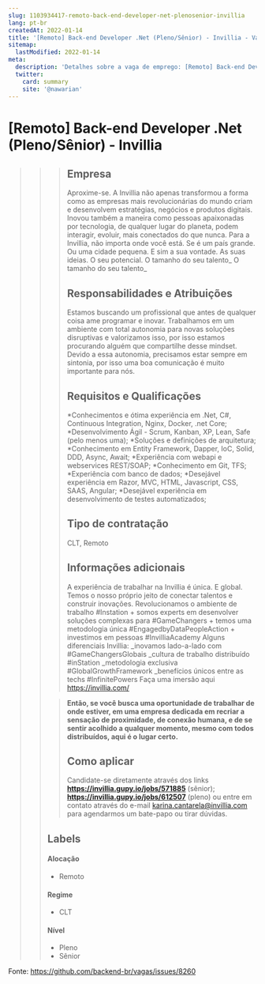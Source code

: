 ```yaml
---
slug: 1103934417-remoto-back-end-developer-net-plenosenior-invillia
lang: pt-br
createdAt: 2022-01-14
title: '[Remoto] Back-end Developer .Net (Pleno/Sênior) - Invillia - Vaga de Emprego'
sitemap:
  lastModified: 2022-01-14
meta:
  description: 'Detalhes sobre a vaga de emprego: [Remoto] Back-end Developer .Net (Pleno/Sênior) - Invillia'
  twitter:
    card: summary
    site: '@nawarian'
---
```


# [Remoto] Back-end Developer .Net (Pleno/Sênior) - Invillia

> > > ## Empresa
> > > Aproxime-se. A Invillia não apenas transformou a forma como as empresas mais revolucionárias do mundo criam e desenvolvem estratégias, negócios e produtos digitais. Inovou também a maneira como pessoas apaixonadas por tecnologia, de qualquer lugar do planeta, podem interagir, evoluir, mais conectados do que nunca. Para a Invillia, não importa onde você está. Se é um país grande. Ou uma cidade pequena. E sim a sua vontade. As suas ideias. O seu potencial.
> > > O tamanho do seu talento_
> > > O tamanho do seu talento_
> > > ## Responsabilidades e Atribuições
> > > Estamos buscando um profissional que antes de qualquer coisa ame programar e inovar. Trabalhamos em um ambiente com total autonomia para novas soluções disruptivas e valorizamos isso, por isso estamos procurando alguém que compartilhe desse mindset. Devido a essa autonomia, precisamos estar sempre em sintonia, por isso uma boa comunicação é muito importante para nós.
> > > ## Requisitos e Qualificações
> > > *Conhecimentos e ótima experiência em .Net, C#, Continuous Integration, Nginx, Docker, .net Core;
> > > *Desenvolvimento Ágil - Scrum, Kanban, XP, Lean, Safe (pelo menos uma);
> > > *Soluções e definições de arquitetura;
> > > *Conhecimento em Entity Framework, Dapper, IoC, Solid, DDD, Async, Await;
> > > *Experiência com webapi e webservices REST/SOAP;
> > > *Conhecimento em Git, TFS;
> > > *Experiência com banco de dados;
> > > *Desejável experiência em Razor, MVC, HTML, Javascript, CSS, SAAS, Angular;
> > > *Desejável experiência em desenvolvimento de testes automatizados;
> > > ## Tipo de contratação
> > > CLT, Remoto
> > > ## Informações adicionais
> > > A experiência de trabalhar na Invillia é única. E global. Temos o nosso próprio jeito de conectar talentos e construir inovações.
> > > Revolucionamos o ambiente de trabalho #Instation + somos experts em desenvolver soluções complexas para #GameChangers + temos uma metodologia única #EngagedbyDataPeopleAction + investimos em pessoas #InvilliaAcademy
> > > Alguns diferenciais Invillia:
> > > _inovamos lado-a-lado com #GameChangersGlobais
> > > _cultura de trabalho distribuído #inStation
> > > _metodologia exclusiva #GlobalGrowthFramework
> > > _benefícios únicos entre as techs #InfinitePowers
> > > Faça uma imersão aqui https://invillia.com/
>>
> > > **Então, se você busca uma oportunidade de trabalhar de onde estiver, em uma empresa dedicada em recriar a sensação de proximidade, de conexão humana, e de se sentir acolhido a qualquer momento, mesmo com todos distribuídos, aqui é o lugar certo.**
> > > ## Como aplicar
> > > Candidate-se diretamente através dos links **https://invillia.gupy.io/jobs/571885** (sênior); **https://invillia.gupy.io/jobs/612507** (pleno) ou entre em contato através do e-mail [karina.cantarela@invillia.com](mailto:karina.cantarela@invillia.com) para agendarmos um bate-papo ou tirar dúvidas.
> > 
> > 
> > ## Labels
> > #### Alocação
> > 
> > * Remoto
> > 
> > #### Regime
> > 
> > * CLT
> > 
> > #### Nível
> > 
> > * Pleno
> > * Sênior





Fonte: https://github.com/backend-br/vagas/issues/8260